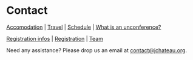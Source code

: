 # Contact

[Accomodation](accommodation.html) | [Travel](travel.html) | [Schedule](schedule.html) | [What is an unconference?](what-is-an-unconference.html)
 
[Registration infos](registrationinfo.html) | [Registration](https://www.helloasso.com/associations/bjpc/evenements/jchateau/widget) | [Team](the-team.html)

Need any assistance? Please drop us an email at [contact@jchateau.org](mailto:team@jchateau.org).